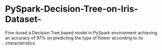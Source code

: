 # PySpark-Decision-Tree-on-Iris-Dataset-
Fine-tuned a Decision Tree based model in PySpark environment achieving an accuracy of 97% on predicting the type of flower according to its characteristics
